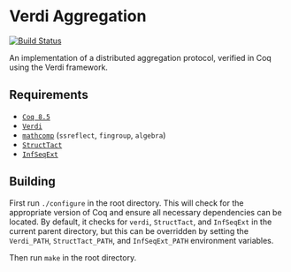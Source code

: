 Verdi Aggregation
=================

[![Build Status](https://api.travis-ci.org/palmskog/verdi.svg?branch=aggregation)](https://travis-ci.org/palmskog/verdi)

An implementation of a distributed aggregation protocol, verified in Coq using the Verdi framework.

Requirements
------------

 - [`Coq 8.5`](https://coq.inria.fr/download)
 - [`Verdi`](https://github.com/uwplse/verdi)
 - [`mathcomp`](https://math-comp.github.io/math-comp/) (`ssreflect`, `fingroup`, `algebra`)
 - [`StructTact`](https://github.com/uwplse/StructTact)
 - [`InfSeqExt`](https://github.com/palmskog/InfSeqExt)

Building
--------

First run `./configure` in the root directory.  This will check
for the appropriate version of Coq and ensure all necessary
dependencies can be located. By default, it checks for `verdi`, `StructTact`,
and `InfSeqExt` in the current parent directory, but this can be
overridden by setting the `Verdi_PATH`, `StructTact_PATH`, and 
`InfSeqExt_PATH` environment variables.

Then run `make` in the root directory.
